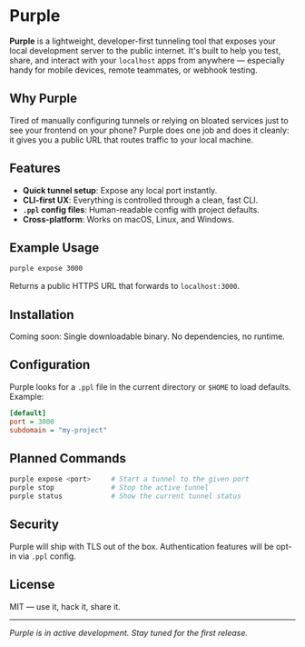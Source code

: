 # Purple

**Purple** is a lightweight, developer-first tunneling tool that exposes your local development server to the public internet. It's built to help you test, share, and interact with your `localhost` apps from anywhere — especially handy for mobile devices, remote teammates, or webhook testing.

## Why Purple

Tired of manually configuring tunnels or relying on bloated services just to see your frontend on your phone? Purple does one job and does it cleanly: it gives you a public URL that routes traffic to your local machine.

## Features

- **Quick tunnel setup**: Expose any local port instantly.
- **CLI-first UX**: Everything is controlled through a clean, fast CLI.
- **`.ppl` config files**: Human-readable config with project defaults.
- **Cross-platform**: Works on macOS, Linux, and Windows.

## Example Usage

```bash
purple expose 3000
```

Returns a public HTTPS URL that forwards to `localhost:3000`.

## Installation

Coming soon: Single downloadable binary. No dependencies, no runtime.

## Configuration

Purple looks for a `.ppl` file in the current directory or `$HOME` to load defaults. Example:

```ini
[default]
port = 3000
subdomain = "my-project"
```

## Planned Commands

```bash
purple expose <port>     # Start a tunnel to the given port
purple stop              # Stop the active tunnel
purple status            # Show the current tunnel status
```

## Security

Purple will ship with TLS out of the box. Authentication features will be opt-in via `.ppl` config.

## License

MIT — use it, hack it, share it.

---

*Purple is in active development. Stay tuned for the first release.*

